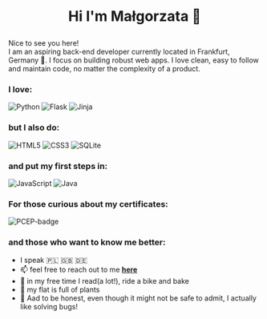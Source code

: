 # <p align=center>Hi I'm Małgorzata 👋</p>

Nice to see you here!  
I am an aspiring back-end developer currently located in Frankfurt, Germany 🥨. I focus on building robust web apps. I love clean, easy to follow and maintain code, no matter the complexity of a product. 

### I love:
![Python](https://img.shields.io/badge/Python-FFD43B?style=for-the-badge&logo=python&logoColor=blue)
![Flask](https://img.shields.io/badge/Flask-000000?style=for-the-badge&logo=flask&logoColor=white)
![Jinja](https://img.shields.io/badge/jinja-white.svg?style=for-the-badge&logo=jinja&logoColor=black)

### but I also do:
![HTML5](https://img.shields.io/badge/html5-%23E34F26.svg?style=for-the-badge&logo=html5&logoColor=white)
![CSS3](https://img.shields.io/badge/css3-%231572B6.svg?style=for-the-badge&logo=css3&logoColor=white)
![SQLite](https://img.shields.io/badge/sqlite-%2307405e.svg?style=for-the-badge&logo=sqlite&logoColor=white)

### and put my first steps in:
![JavaScript](https://img.shields.io/badge/javascript-%23323330.svg?style=for-the-badge&logo=javascript&logoColor=%23F7DF1E)
![Java](https://img.shields.io/badge/java-%23ED8B00.svg?style=for-the-badge&logo=openjdk&logoColor=white)

### For those curious about my certificates:
![PCEP-badge](https://github.com/user-attachments/assets/390414d4-1bdf-4bcc-abfa-e1e6a92e8f19)

### and those who want to know me better:
- I speak 🇵🇱 🇬🇧 🇩🇪
- 📫 feel free to reach out to me [**here**](https://www.linkedin.com/in/ma%C5%82gorzata-kielar-47b4801b3/)
- 📖 in my free time I read(a lot!), ride a bike and bake
- 🌱 my flat is full of plants
- 🐛 Aad to be honest, even though it might not be safe to admit, I actually like solving bugs!

<!--
**malgokiel/malgokiel** is a ✨ _special_ ✨ repository because its `README.md` (this file) appears on your GitHub profile.

Here are some ideas to get you started:

- 🔭 I’m currently working on ...
- 🌱 I’m currently learning ...
- 👯 I’m looking to collaborate on ...
- 🤔 I’m looking for help with ...
- 💬 Ask me about ...
- 📫 How to reach me: ...
- 😄 Pronouns: ...
- ⚡ Fun fact: ...
-->
